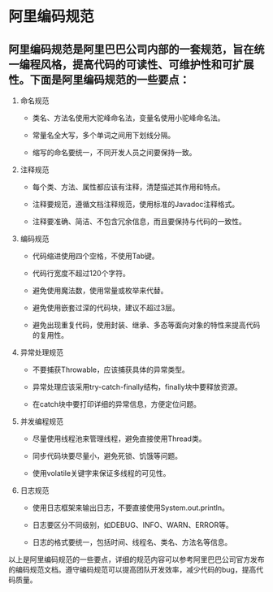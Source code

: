 <!--
 * @Description: 
 * @Author: FallCicada
 * @Date: 2025-07-01 11:33:53
 * @LastEditors: FallCicada
 * @LastEditTime: 2025-07-01 11:34:28
 * @Slogan: 無限進步
-->
# 阿里编码规范

## 阿里编码规范是阿里巴巴公司内部的一套规范，旨在统一编程风格，提高代码的可读性、可维护性和可扩展性。下面是阿里编码规范的一些要点：



1. 命名规范

   - 类名、方法名使用大驼峰命名法，变量名使用小驼峰命名法。

   - 常量名全大写，多个单词之间用下划线分隔。

   - 缩写的命名要统一，不同开发人员之间要保持一致。



2. 注释规范

   - 每个类、方法、属性都应该有注释，清楚描述其作用和特点。

   - 注释要规范，遵循文档注释规范，使用标准的Javadoc注释格式。

   - 注释要准确、简洁、不包含冗余信息，而且要保持与代码的一致性。



3. 编码规范

   - 代码缩进使用四个空格，不使用Tab键。

   - 代码行宽度不超过120个字符。

   - 避免使用魔法数，使用常量或枚举来代替。

   - 避免使用嵌套过深的代码块，建议不超过3层。

   - 避免出现重复代码，使用封装、继承、多态等面向对象的特性来提高代码的复用性。



4. 异常处理规范

   - 不要捕获Throwable，应该捕获具体的异常类型。

   - 异常处理应该采用try-catch-finally结构，finally块中要释放资源。

   - 在catch块中要打印详细的异常信息，方便定位问题。



5. 并发编程规范

   - 尽量使用线程池来管理线程，避免直接使用Thread类。

   - 同步代码块要尽量小，避免死锁、饥饿等问题。

   - 使用volatile关键字来保证多线程的可见性。



6. 日志规范

   - 使用日志框架来输出日志，不要直接使用System.out.println。

   - 日志要区分不同级别，如DEBUG、INFO、WARN、ERROR等。

   - 日志的格式要统一，包括时间、线程名、类名、方法名等信息。



以上是阿里编码规范的一些要点，详细的规范内容可以参考阿里巴巴公司官方发布的编码规范文档。遵守编码规范可以提高团队开发效率，减少代码的bug，提高代码质量。